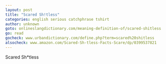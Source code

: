 ```yaml
---
layout: post
title: "Scared Sh!tless"
categories: english serious catchphrase tshirt
author: unknown
goto: onlineslangdictionary.com/meaning-definition-of/scared-shitless
go: read
gocheck: www.urbandictionary.com/define.php?term=scared%20shitless
alsocheck: www.amazon.com/Scared-Sh-tless-Facts-Scare/dp/0399537821
---
```

Scared Sh*tless
